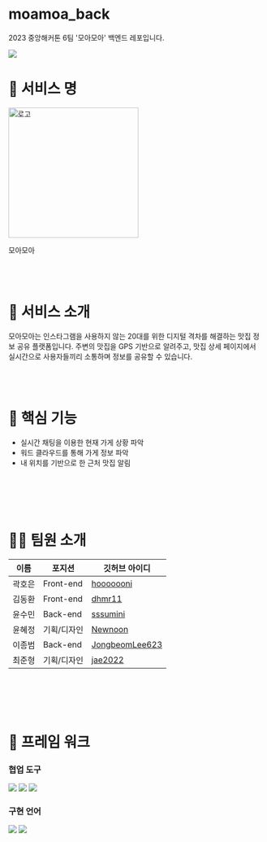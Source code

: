 # moamoa_back
2023 중앙해커톤 6팀 '모아모아' 백엔드 레포입니다.

<img src="https://capsule-render.vercel.app/api?type=wave&color=60A1FF&height=300&section=header&text=모아모아&fontSize=90" />



#  💫 서비스 명
<img width="256" alt="로고" src="https://github.com/Newooon/Newooon/assets/128486692/8c717852-65f5-4c90-a7da-51c31cec4795">

모아모아
<br>
<br>
<br>
<br>
#  🎇 서비스 소개
모아모아는 인스타그램을 사용하지 않는 20대를 위한
디지털 격차를 해결하는 맛집 정보 공유 플랫폼입니다.
주변의 맛집을 GPS 기반으로 알려주고, 맛집 상세 페이지에서 실시간으로 사용자들끼리 소통하며 정보를 공유할 수 있습니다.
<br>
<br>
<br>
<br>
#  🔎 핵심 기능
- 실시간 채팅을 이용한 현재 가게 상황 파악
- 워드 클라우드를 통해 가게 정보 파악
- 내 위치를 기반으로 한 근처 맛집 알림
<br>
<br>
<br>
<br>

#  🤸‍♂️ 팀원 소개

| 이름 | 포지션 | 깃허브 아이디 |
| ------ | --- | --- |
| 곽호은 | Front-end | [hooooooni](https://github.com/hooooooni)
| 김동환 | Front-end | [dhmr11](https://github.com/dhmr11)
| 윤수민 | Back-end |  [sssumini](https://github.com/sssumini)
| 윤혜정 | 기획/디자인 | [Newnoon](https://github.com/Newnoon)
| 이종범 | Back-end | [JongbeomLee623](https://github.com/JongbeomLee623)
| 최준형 | 기획/디자인 | [jae2022](https://github.com/jae2022)


<br>
<br>
<br>
<br>

#  🔧 프레임 워크

### 협업 도구

 <img src="https://img.shields.io/badge/Discord-5865F2?style=flat&logo=Discord&logoColor=white"/> <img src="https://img.shields.io/badge/Github-181717?style=flat&logo=Github&logoColor=white"/> <img src="https://img.shields.io/badge/Figma-F24E1E?style=flat&logo=Figma&logoColor=white"/>

### 구현 언어

<img src="https://img.shields.io/badge/React-61DAFB?style=flat&logo=React&logoColor=white"/> <img src="https://img.shields.io/badge/Django-092E20?style=flat&logo=Django&logoColor=white"/>
